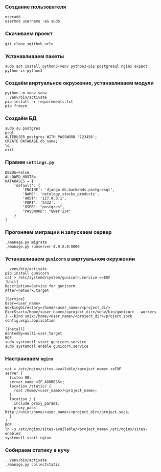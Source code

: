 
### Создание пользователя
```
useradd
usermod username -aG sudo
```

### Скачиваем проект
```
git clone <github_url>
```

### Устанавливаем пакеты
```
sudo apt install python3-venv python3-pip postgresql nginx expect python-is-python3
```

### Создаём виртуальное окружение, устанавливаем модули
```
python -m venv venv
. venv/bin/activate
pip install -r requirements.txt
pip freeze
```

### Создаём БД
```
sudo su postgres
psql
ALTERUSER postgres WITH PASSWORD '123456';
CREATE DATABASE db_name;
\q
exit
```

### Правим `settings.py`
```
DEBUG=False
ALLOWED_HOSTS=
DATABASES = {
    'default': {
        'ENGINE': 'django.db.backends.postgresql',
        'NAME': 'netology_stocks_products',
        'HOST': '127.0.0.1',
        'PORT': '5432',
        "USER": "postgres",
        "PASSWORD": "Qwer!234"
    }
}
```
### Прогоняем миграции и запускаем сервер
```
./manage.py migrate
./manage.py runserver 0.0.0.0:8000
```

### Устанавливаем `gunicorn` в виртуальном окружении
```
. venv/bin/activate
pip install gunicorn
cat > /etc/systemd/system/gunicorn.service <<EOF
[Unit]
Description=Service for gunicorn
After=network.target

[Service]
User=<user_name>
WorkingDirectory=/home/<user_name>/<project_dir>
ExecStart=/home/<user_name>/<project_dir>/venv/bin/gunicorn --workers 3 --bind unix:/home/<user_name>/<project_dir>/project.sock config.wsgi:application

[Install]
WantedBy=multi-user.target
EOF
sudo systemctl start gunicorn.service
sudo systemctl enable gunicorn.service
```

### Настраиваем `nginx`
```
cat > /etc/nginx/sites-available/<project_name> <<EOF
server {
  listen 80;
  server_name <IP_ADDRESS>;
  location /static/ {
    root /home/<user_name>/<project_name>;
  }
  location / {
    include proxy_params;
    proxy_pass http://unix:/home/<user_name>/<project_dir>/project.sock;
  }
}
EOF
ln -s /etc/nginx/sites-available/<project_name> /etc/nginx/sites-enabled
systemctl start nginx
```
### Собираем статику в кучу
```
. venv/bin/activate
./manage.py collectstatic
```
